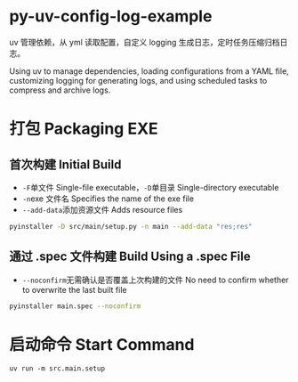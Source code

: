 # py-uv-config-log-example

uv 管理依赖，从 yml 读取配置，自定义 logging 生成日志，定时任务压缩归档日志。

Using uv to manage dependencies, loading configurations from a YAML file, customizing logging for generating logs, and using scheduled tasks to compress and archive logs.

# 打包 Packaging EXE

## 首次构建 Initial Build

* `-F`单文件 Single-file executable，`-D`单目录 Single-directory executable
* `-n`exe 文件名 Specifies the name of the exe file
* `--add-data`添加资源文件 Adds resource files

```bash
pyinstaller -D src/main/setup.py -n main --add-data "res;res"
```

## 通过 .spec 文件构建 Build Using a .spec File

* `--noconfirm`无需确认是否覆盖上次构建的文件 No need to confirm whether to overwrite the last built file

```bash
pyinstaller main.spec --noconfirm
```

# 启动命令 Start Command

```shell
uv run -m src.main.setup
```
